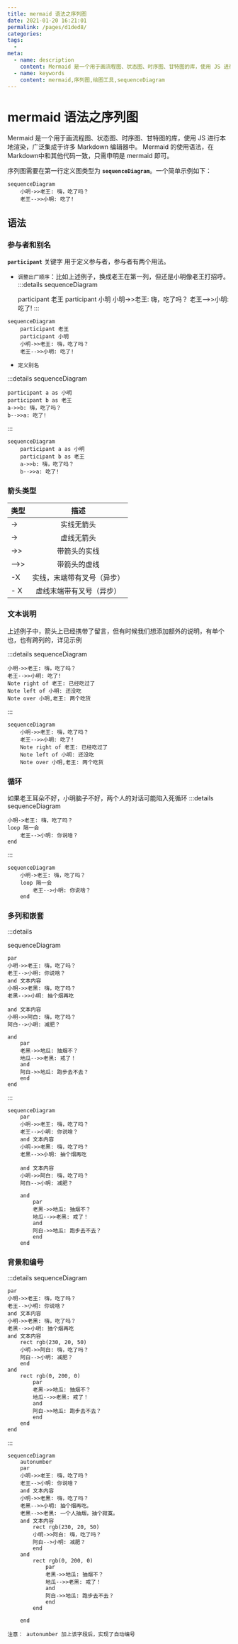 ```yaml
---
title: mermaid 语法之序列图
date: 2021-01-20 16:21:01
permalink: /pages/d1ded8/
categories:
tags:
  - 
meta:
  - name: description
    content: Mermaid 是一个用于画流程图、状态图、时序图、甘特图的库，使用 JS 进行本地渲染，广泛集成于许多 Markdown 编辑器中。Mermaid 的使用语法，在Markdown中和其他代码一致，只需申明是 mermaid 即可。
  - name: keywords
    content: mermaid,序列图,绘图工具,sequenceDiagram
---
```

# mermaid 语法之序列图

Mermaid 是一个用于画流程图、状态图、时序图、甘特图的库，使用 JS 进行本地渲染，广泛集成于许多 Markdown 编辑器中。
Mermaid 的使用语法，在Markdown中和其他代码一致，只需申明是 mermaid 即可。

<!-- more -->

序列图需要在第一行定义图类型为 **`sequenceDiagram`**。一个简单示例如下：


```mermaid
sequenceDiagram
    小明->>老王: 嗨，吃了吗？
    老王-->>小明: 吃了!
```

## 语法

### 参与者和别名

**`participant`** 关键字 用于定义参与者，参与者有两个用法。

- `调整出厂顺序`：比如上述例子，换成老王在第一列，但还是小明像老王打招呼。
:::details
sequenceDiagram
  
    participant 老王
    participant 小明
    小明->>老王: 嗨，吃了吗？
    老王-->>小明: 吃了!
:::

```mermaid
sequenceDiagram
    participant 老王
    participant 小明
    小明->>老王: 嗨，吃了吗？
    老王-->>小明: 吃了!
```

- `定义别名`

:::details
sequenceDiagram
  
    participant a as 小明
    participant b as 老王
    a->>b: 嗨，吃了吗？
    b-->>a: 吃了!
:::

```mermaid
sequenceDiagram
    participant a as 小明
    participant b as 老王
    a->>b: 嗨，吃了吗？
    b-->>a: 吃了!
```

### 箭头类型

| 类型 |	描述|
| :-----| :----: |
|->	|实线无箭头|
|->	|虚线无箭头|
|->>|	带箭头的实线|
|-->>|	带箭头的虚线|
|-X	|实线，末端带有叉号（异步）|
|- X|	虚线末端带有叉号（异步）|

### 文本说明

上述例子中，箭头上已经携带了留言，但有时候我们想添加额外的说明，有单个也，也有跨列的，详见示例

:::details
sequenceDiagram

    小明->>老王: 嗨，吃了吗？
    老王-->>小明: 吃了!
    Note right of 老王: 已经吃过了
    Note left of 小明: 还没吃
    Note over 小明,老王: 两个吃货
:::

```mermaid
sequenceDiagram
    小明->>老王: 嗨，吃了吗？
    老王-->>小明: 吃了!
    Note right of 老王: 已经吃过了
    Note left of 小明: 还没吃
    Note over 小明,老王: 两个吃货
```

### 循环

如果老王耳朵不好，小明脑子不好，两个人的对话可能陷入死循环
:::details
sequenceDiagram

    小明->老王: 嗨，吃了吗？
    loop 隔一会
        老王-->小明: 你说啥？
    end
:::

```mermaid
sequenceDiagram
    小明->老王: 嗨，吃了吗？
    loop 隔一会
        老王-->小明: 你说啥？
    end
```

### 多列和嵌套

:::details

sequenceDiagram

    par
    小明->>老王: 嗨，吃了吗？
    老王-->小明: 你说啥？
    and 文本内容
    小明->>老黑: 嗨，吃了吗？
    老黑-->>小明: 抽个烟再吃
    
    and 文本内容
    小明->>阿白: 嗨，吃了吗？
    阿白-->小明: 减肥？
    
    and
        par
        老黑->>地瓜: 抽烟不？
        地瓜-->>老黑: 戒了！
        and
        阿白->>地瓜: 跑步去不去？
        end
    end
:::

```mermaid
sequenceDiagram
    par 
    小明->>老王: 嗨，吃了吗？
    老王-->小明: 你说啥？
    and 文本内容
    小明->>老黑: 嗨，吃了吗？
    老黑-->>小明: 抽个烟再吃
    
    and 文本内容
    小明->>阿白: 嗨，吃了吗？
    阿白-->小明: 减肥？
    
    and
        par
        老黑->>地瓜: 抽烟不？
        地瓜-->>老黑: 戒了！
        and
        阿白->>地瓜: 跑步去不去？
        end
    end
```

### 背景和编号
:::details
sequenceDiagram

    par
    小明->>老王: 嗨，吃了吗？
    老王-->小明: 你说啥？
    and 文本内容
    小明->>老黑: 嗨，吃了吗？
    老黑-->>小明: 抽个烟再吃
    and 文本内容
        rect rgb(230, 20, 50)
        小明->>阿白: 嗨，吃了吗？
        阿白-->小明: 减肥？
        end
    and
        rect rgb(0, 200, 0)
            par
            老黑->>地瓜: 抽烟不？
            地瓜-->>老黑: 戒了！
            and
            阿白->>地瓜: 跑步去不去？
            end
        end
    end
:::

```mermaid
sequenceDiagram
    autonumber
    par 
    小明->>老王: 嗨，吃了吗？
    老王-->小明: 你说啥？
    and 文本内容
    小明->>老黑: 嗨，吃了吗？
    老黑-->>小明: 抽个烟再吃。
    老黑-->>老黑: 一个人抽烟，抽个寂寞。
    and 文本内容
        rect rgb(230, 20, 50)
        小明->>阿白: 嗨，吃了吗？
        阿白-->小明: 减肥？
        end
    and
        rect rgb(0, 200, 0)
            par
            老黑->>地瓜: 抽烟不？
            地瓜-->>老黑: 戒了！
            and
            阿白->>地瓜: 跑步去不去？
            end
        end
            
    end
```
`注意： autonumber 加上该字段后，实现了自动编号`